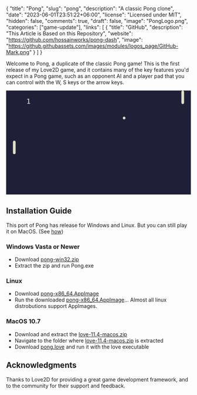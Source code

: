 {
    "title": "Pong",
    "slug": "pong",
    "description": "A classic Pong clone",
    "date": "2023-06-01T23:51:22+06:00",
    "license": "Licensed under MIT",
    "hidden": false,
    "comments": true,
    "draft": false,
    "image": "PongLogo.png",
    "categories": ["game-update"],
    "links": [
        {
            "title": "GitHub",
            "description": "This Article is Based on this Repository",
            "website": "https://github.com/hossainworks/pong-dash",
            "image": "https://github.githubassets.com/images/modules/logos_page/GitHub-Mark.png"
        }
    ]
}

Welcome to Pong, a duplicate of the classic Pong game! This is the first release of my Love2D game, and it contains many of the key features you'd expect in a Pong game, such as an opponent AI and a player pad that you can control with the W, S keys or the arrow keys.

![Pong Screenshot](Pong.png)

## Installation Guide

This port of Pong has release for Windows and Linux. But you can still play it on MacOS. (See [how](#macos-107))

### Windows Vasta or Newer

* Download [pong-win32.zip](https://github.com/Kitcodail/Pong/releases/tag/1.0.0)
* Extract the zip and run Pong.exe

### Linux

* Download [pong-x86_64.AppImage](https://github.com/Kitcodail/Pong/releases/tag/1.0.0)
* Run the downloaded [pong-x86_64.AppImage](https://github.com/Kitcodail/Pong/releases/tag/1.0.0)... Almost all linux distrobutions support AppImages.

### MacOS 10.7

* Download and extract the [love-11.4-macos.zip](https://github.com/love2d/love/releases/download/11.4/love-11.4-macos.zip)
* Navigate to the folder where [love-11.4-macos.zip](https://github.com/love2d/love/releases/download/11.4/love-11.4-macos.zip) is extracted
* Download [pong.love](https://github.com/Kitcodail/Pong/releases/tag/1.0.0) and run it with the love executable

## Acknowledgments

Thanks to Love2D for providing a great game development framework, and to the community for their support and feedback.
